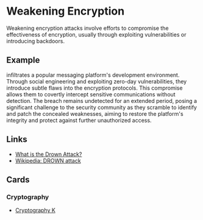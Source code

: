 # Weakening Encryption
Weakening encryption attacks involve efforts to compromise the effectiveness of encryption, usually through exploiting vulnerabilities or introducing backdoors.

## Example
infiltrates a popular messaging platform's development environment. Through social engineering and exploiting zero-day vulnerabilities, they introduce subtle flaws into the encryption protocols. This compromise allows them to covertly intercept sensitive communications without detection. The breach remains undetected for an extended period, posing a significant challenge to the security community as they scramble to identify and patch the concealed weaknesses, aiming to restore the platform's integrity and protect against further unauthorized access.

## Links
- [What is the Drown Attack?](https://www.globalscape.com/blog/what-drown-attack)
- [Wikipedia: DROWN attack](https://en.wikipedia.org/wiki/DROWN_attack)


## Cards
### Cryptography
- [Cryptography K](/cryptography/CRK)
